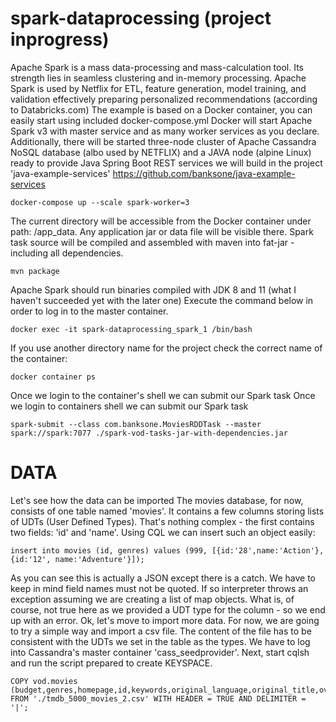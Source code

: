# spark-dataprocessing (project inprogress)

Apache Spark is a mass data-processing and mass-calculation tool. Its strength lies in seamless clustering and in-memory processing. Apache Spark is used by Netflix for ETL, feature generation, model training, and validation effectively preparing personalized recommendations (according to Databricks.com)
The example is based on a Docker container, you can easily start using included docker-compose.yml Docker will start Apache Spark v3 with master service and as many worker services as you declare. Additionally, there will be started three-node cluster of Apache Cassandra NoSQL database (albo used by NETFLIX) and a JAVA node (alpine Linux) ready to provide Java Spring Boot REST services we will build in the project 'java-example-services' https://github.com/banksone/java-example-services

```
docker-compose up --scale spark-worker=3
```

The current directory will be accessible from the Docker container under path: /app_data. Any application jar or data file will be visible there.
Spark task source will be compiled and assembled with maven into fat-jar - including all dependencies.

```
mvn package
```

Apache Spark should run binaries compiled with JDK 8 and 11 (what I haven't succeeded yet with the later one)
Execute the command below in order to log in to the master container.

```
docker exec -it spark-dataprocessing_spark_1 /bin/bash
```

If you use another directory name for the project check the correct name of the container:

```
docker container ps
```

Once we login to the container's shell we can submit our Spark task
Once we login to containers shell we can submit our Spark task

```
spark-submit --class com.banksone.MoviesRDDTask --master spark://spark:7077 ./spark-vod-tasks-jar-with-dependencies.jar
```

# DATA
Let's see how the data can be imported
The movies database, for now, consists of one table named 'movies'. It contains a few columns storing lists of UDTs (User Defined Types). That's nothing complex - the first contains two fields: 'id' and 'name'.
Using CQL we can insert such an object easily:

```
insert into movies (id, genres) values (999, [{id:'28',name:'Action'}, {id:'12', name:'Adventure'}]);
```

As you can see this is actually a JSON except there is a catch. We have to keep in mind field names must not be quoted. If so interpreter throws an exception assuming we are creating a list of map objects. What is, of course, not true here as we provided a UDT type for the column - so we end up with an error.
Ok, let's move to import more data. For now, we are going to try a simple way and import a csv file. The content of the file has to be consistent with the UDTs we set in the table as the types.
We have to log into Cassandra's master container 'cass_seedprovider'. Next, start cqlsh and run the script prepared to create KEYSPACE.

```
COPY vod.movies (budget,genres,homepage,id,keywords,original_language,original_title,overview,popularity,production_companies,production_countries,release_date,revenue,runtime,spoken_languages,status,tagline,title,vote_average,vote_count) FROM './tmdb_5000_movies_2.csv' WITH HEADER = TRUE AND DELIMITER = '|';
```
